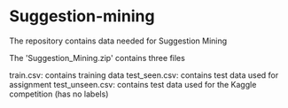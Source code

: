 # Suggestion-mining

The repository contains data needed for Suggestion Mining

The 'Suggestion_Mining.zip' contains three files

train.csv: contains training data
test_seen.csv: contains test data used for assignment
test_unseen.csv: contains test data used for the Kaggle competition (has no labels)
